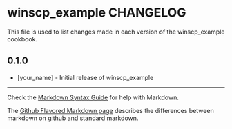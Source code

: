 winscp_example CHANGELOG
========================

This file is used to list changes made in each version of the winscp_example cookbook.

0.1.0
-----
- [your_name] - Initial release of winscp_example

- - -
Check the [Markdown Syntax Guide](http://daringfireball.net/projects/markdown/syntax) for help with Markdown.

The [Github Flavored Markdown page](http://github.github.com/github-flavored-markdown/) describes the differences between markdown on github and standard markdown.
